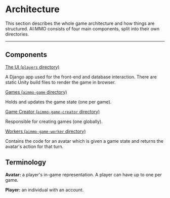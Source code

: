 # Architecture

This section describes the whole game architecture and how things are structured. AI:MMO consists of four main components, split into their own directories.

---

## Components

[The UI (`players` directory)](ui/README.md) 

A Django app used for the front-end and database interaction. There are static Unity build files to render the game in browser.

[Games (`aimmo-game` directory)](games/README.md)

Holds and updates the game state (one per game).

[Game Creator (`aimmo-game-creator` directory)](game-creator/README.md)

Responsible for creating games (one globally).

[Workers (`aimmo-game-worker` directory)](workers/README.md)

Contains the code for an avatar which is given a game state and returns the avatar's action for that turn.

## Terminology

**Avatar:** a player's in-game representation. A player can have up to one per game.

**Player:** an individual with an account.

